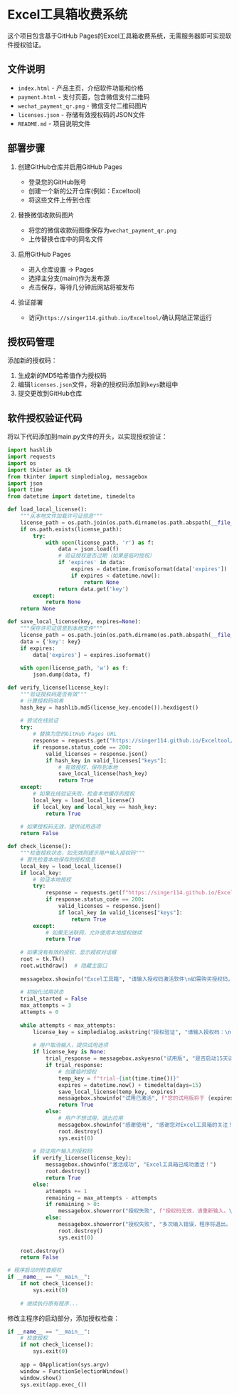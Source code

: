 # Excel工具箱收费系统

这个项目包含基于GitHub Pages的Excel工具箱收费系统，无需服务器即可实现软件授权验证。

## 文件说明

- `index.html` - 产品主页，介绍软件功能和价格
- `payment.html` - 支付页面，包含微信支付二维码
- `wechat_payment_qr.png` - 微信支付二维码图片
- `licenses.json` - 存储有效授权码的JSON文件
- `README.md` - 项目说明文件

## 部署步骤

1. 创建GitHub仓库并启用GitHub Pages
   - 登录您的GitHub账号
   - 创建一个新的公开仓库(例如：Exceltool)
   - 将这些文件上传到仓库

2. 替换微信收款码图片
   - 将您的微信收款码图像保存为`wechat_payment_qr.png`
   - 上传替换仓库中的同名文件

3. 启用GitHub Pages
   - 进入仓库设置 -> Pages
   - 选择主分支(main)作为发布源
   - 点击保存，等待几分钟后网站将被发布

4. 验证部署
   - 访问`https://singer114.github.io/Exceltool/`确认网站正常运行

## 授权码管理

添加新的授权码：

1. 生成新的MD5哈希值作为授权码
2. 编辑`licenses.json`文件，将新的授权码添加到`keys`数组中
3. 提交更改到GitHub仓库

## 软件授权验证代码

将以下代码添加到main.py文件的开头，以实现授权验证：

```python
import hashlib
import requests
import os
import tkinter as tk
from tkinter import simpledialog, messagebox
import json
import time
from datetime import datetime, timedelta

def load_local_license():
    """从本地文件加载许可证信息"""
    license_path = os.path.join(os.path.dirname(os.path.abspath(__file__)), 'license.dat')
    if os.path.exists(license_path):
        try:
            with open(license_path, 'r') as f:
                data = json.load(f)
                # 验证授权是否过期（如果是临时授权）
                if 'expires' in data:
                    expires = datetime.fromisoformat(data['expires'])
                    if expires < datetime.now():
                        return None
                return data.get('key')
        except:
            return None
    return None

def save_local_license(key, expires=None):
    """保存许可证信息到本地文件"""
    license_path = os.path.join(os.path.dirname(os.path.abspath(__file__)), 'license.dat')
    data = {'key': key}
    if expires:
        data['expires'] = expires.isoformat()
    
    with open(license_path, 'w') as f:
        json.dump(data, f)

def verify_license(license_key):
    """验证授权码是否有效"""
    # 计算授权码哈希
    hash_key = hashlib.md5(license_key.encode()).hexdigest()
    
    # 尝试在线验证
    try:
        # 替换为您的GitHub Pages URL
        response = requests.get("https://singer114.github.io/Exceltool/licenses.json", timeout=5)
        if response.status_code == 200:
            valid_licenses = response.json()
            if hash_key in valid_licenses["keys"]:
                # 有效授权，保存到本地
                save_local_license(hash_key)
                return True
    except:
        # 如果在线验证失败，检查本地缓存的授权
        local_key = load_local_license()
        if local_key and local_key == hash_key:
            return True
            
    # 如果授权码无效，提供试用选项
    return False

def check_license():
    """检查授权状态，如无效则提示用户输入授权码"""
    # 首先检查本地保存的授权信息
    local_key = load_local_license()
    if local_key:
        # 验证本地授权
        try:
            response = requests.get(f"https://singer114.github.io/Exceltool/licenses.json", timeout=5)
            if response.status_code == 200:
                valid_licenses = response.json()
                if local_key in valid_licenses["keys"]:
                    return True
        except:
            # 如果无法联网，允许使用本地授权继续
            return True
    
    # 如果没有有效的授权，显示授权对话框
    root = tk.Tk()
    root.withdraw()  # 隐藏主窗口
    
    messagebox.showinfo("Excel工具箱", "请输入授权码激活软件\n如需购买授权码，请访问：https://singer114.github.io/Exceltool/")
    
    # 初始化试用状态
    trial_started = False
    max_attempts = 3
    attempts = 0
    
    while attempts < max_attempts:
        license_key = simpledialog.askstring("授权验证", "请输入授权码：\n(点击'取消'可选择试用版)", parent=root)
        
        # 用户取消输入，提供试用选项
        if license_key is None:
            trial_response = messagebox.askyesno("试用版", "是否启动15天试用版？")
            if trial_response:
                # 创建临时授权
                temp_key = f"trial-{int(time.time())}"
                expires = datetime.now() + timedelta(days=15)
                save_local_license(temp_key, expires)
                messagebox.showinfo("试用已激活", f"您的试用版将于 {expires.strftime('%Y-%m-%d')} 到期")
                return True
            else:
                # 用户不想试用，退出应用
                messagebox.showinfo("感谢使用", "感谢您对Excel工具箱的关注！")
                root.destroy()
                sys.exit(0)
        
        # 验证用户输入的授权码
        if verify_license(license_key):
            messagebox.showinfo("激活成功", "Excel工具箱已成功激活！")
            root.destroy()
            return True
        else:
            attempts += 1
            remaining = max_attempts - attempts
            if remaining > 0:
                messagebox.showerror("授权失败", f"授权码无效，请重新输入。\n还剩 {remaining} 次尝试机会。")
            else:
                messagebox.showerror("授权失败", "多次输入错误，程序将退出。")
                root.destroy()
                sys.exit(0)
    
    root.destroy()
    return False

# 程序启动时检查授权
if __name__ == "__main__":
    if not check_license():
        sys.exit(0)
    
    # 继续执行原有程序...
```

修改主程序的启动部分，添加授权检查：

```python
if __name__ == "__main__":
    # 检查授权
    if not check_license():
        sys.exit(0)
        
    app = QApplication(sys.argv)
    window = FunctionSelectionWindow()
    window.show()
    sys.exit(app.exec_())
``` 
